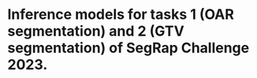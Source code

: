 # Inference models for tasks 1 (OAR segmentation) and 2 (GTV segmentation) of SegRap Challenge 2023.
